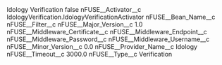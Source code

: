 <?xml version="1.0" encoding="UTF-8"?>
<CustomMetadata xmlns="http://soap.sforce.com/2006/04/metadata" xmlns:xsi="http://www.w3.org/2001/XMLSchema-instance" xmlns:xsd="http://www.w3.org/2001/XMLSchema">
    <label>Idology Verification</label>
    <protected>false</protected>
    <values>
        <field>nFUSE__Activator__c</field>
        <value xsi:type="xsd:string">IdologyVerification.IdologyVerificationActivator</value>
    </values>
    <values>
        <field>nFUSE__Bean_Name__c</field>
        <value xsi:nil="true"/>
    </values>
    <values>
        <field>nFUSE__Filter__c</field>
        <value xsi:nil="true"/>
    </values>
    <values>
        <field>nFUSE__Major_Version__c</field>
        <value xsi:type="xsd:double">1.0</value>
    </values>
    <values>
        <field>nFUSE__Middleware_Certificate__c</field>
        <value xsi:nil="true"/>
    </values>
    <values>
        <field>nFUSE__Middleware_Endpoint__c</field>
        <value xsi:nil="true"/>
    </values>
    <values>
        <field>nFUSE__Middleware_Password__c</field>
        <value xsi:nil="true"/>
    </values>
    <values>
        <field>nFUSE__Middleware_Username__c</field>
        <value xsi:nil="true"/>
    </values>
    <values>
        <field>nFUSE__Minor_Version__c</field>
        <value xsi:type="xsd:double">0.0</value>
    </values>
    <values>
        <field>nFUSE__Provider_Name__c</field>
        <value xsi:type="xsd:string">Idology</value>
    </values>
    <values>
        <field>nFUSE__Timeout__c</field>
        <value xsi:type="xsd:double">3000.0</value>
    </values>
    <values>
        <field>nFUSE__Type__c</field>
        <value xsi:type="xsd:string">Verification</value>
    </values>
</CustomMetadata>

